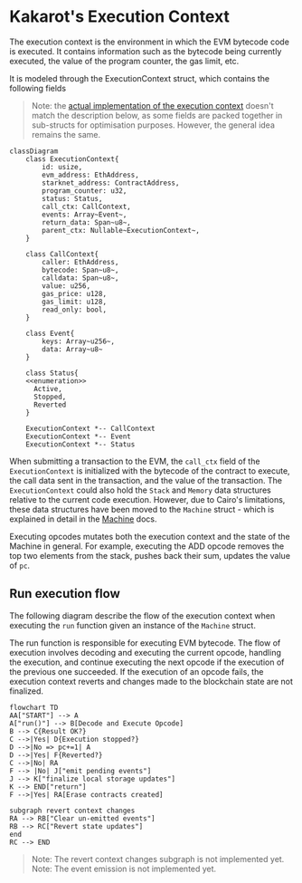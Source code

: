 # Kakarot's Execution Context

The execution context is the environment in which the EVM bytecode code is
executed. It contains information such as the bytecode being currently executed,
the value of the program counter, the gas limit, etc.

It is modeled through the ExecutionContext struct, which contains the following
fields

> Note: the
> [actual implementation of the execution context](https://github.com/kkrt-labs/kakarot-ssj/blob/main/crates/evm/src/context.cairo#L163)
> doesn't match the description below, as some fields are packed together in
> sub-structs for optimisation purposes. However, the general idea remains the
> same.

```mermaid
classDiagram
    class ExecutionContext{
        id: usize,
        evm_address: EthAddress,
        starknet_address: ContractAddress,
        program_counter: u32,
        status: Status,
        call_ctx: CallContext,
        events: Array~Event~,
        return_data: Span~u8~,
        parent_ctx: Nullable~ExecutionContext~,
    }

    class CallContext{
        caller: EthAddress,
        bytecode: Span~u8~,
        calldata: Span~u8~,
        value: u256,
        gas_price: u128,
        gas_limit: u128,
        read_only: bool,
    }

    class Event{
        keys: Array~u256~,
        data: Array~u8~
    }

    class Status{
    <<enumeration>>
      Active,
      Stopped,
      Reverted
    }

    ExecutionContext *-- CallContext
    ExecutionContext *-- Event
    ExecutionContext *-- Status
```

When submitting a transaction to the EVM, the `call_ctx` field of the
`ExecutionContext` is initialized with the bytecode of the contract to execute,
the call data sent in the transaction, and the value of the transaction. The
`ExecutionContext` could also hold the `Stack` and `Memory` data structures
relative to the current code execution. However, due to Cairo's limitations,
these data structures have been moved to the `Machine` struct - which is
explained in detail in the [Machine](./machine.md) docs.

Executing opcodes mutates both the execution context and the state of the
Machine in general. For example, executing the ADD opcode removes the top two
elements from the stack, pushes back their sum, updates the value of `pc`.

## Run execution flow

The following diagram describe the flow of the execution context when executing
the `run` function given an instance of the `Machine` struct.

The run function is responsible for executing EVM bytecode. The flow of
execution involves decoding and executing the current opcode, handling the
execution, and continue executing the next opcode if the execution of the
previous one succeeded. If the execution of an opcode fails, the execution
context reverts and changes made to the blockchain state are not finalized.

```mermaid
flowchart TD
AA["START"] --> A
A["run()"] --> B[Decode and Execute Opcode]
B --> C{Result OK?}
C -->|Yes| D{Execution stopped?}
D -->|No => pc+=1| A
D -->|Yes| F{Reverted?}
C -->|No| RA
F --> |No| J["emit pending events"]
J --> K["finalize local storage updates"]
K --> END["return"]
F -->|Yes| RA[Erase contracts created]

subgraph revert context changes
RA --> RB["Clear un-emitted events"]
RB --> RC["Revert state updates"]
end
RC --> END
```

<!-- TODO -->

> Note: The revert context changes subgraph is not implemented yet. Note: The
> event emission is not implemented yet.
